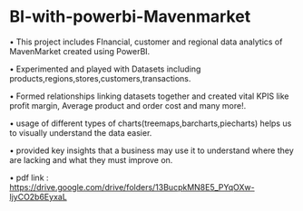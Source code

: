 
# BI-with-powerbi-Mavenmarket

• This project includes FInancial, customer and regional data analytics of MavenMarket created using PowerBI.

• Experimented and played with Datasets including products,regions,stores,customers,transactions.

• Formed relationships linking datasets together and created vital KPIS like profit margin, Average product and order cost and many more!.

• usage of different types of charts(treemaps,barcharts,piecharts) helps us to visually understand the data easier.

• provided key insights that a business may use it to understand where they are lacking and what they must improve on.

• pdf link : https://drive.google.com/drive/folders/13BucpkMN8E5_PYqOXw-ljyCO2b6EyxaL
